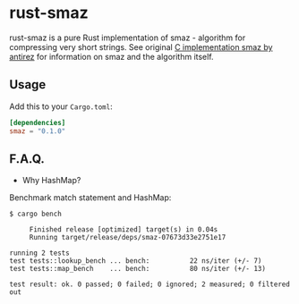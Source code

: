 # rust-smaz

rust-smaz is a pure Rust implementation of smaz - algorithm for compressing very short strings. See original [C implementation smaz by antirez](http://github.com/antirez/smaz) for information on smaz and the algorithm itself.


## Usage

Add this to your `Cargo.toml`:

```toml
[dependencies]
smaz = "0.1.0"
```


## F.A.Q.

- Why HashMap?

Benchmark match statement and HashMap:

```
$ cargo bench

     Finished release [optimized] target(s) in 0.04s
     Running target/release/deps/smaz-07673d33e2751e17

running 2 tests
test tests::lookup_bench ... bench:          22 ns/iter (+/- 7)
test tests::map_bench    ... bench:          80 ns/iter (+/- 13)

test result: ok. 0 passed; 0 failed; 0 ignored; 2 measured; 0 filtered out
```
